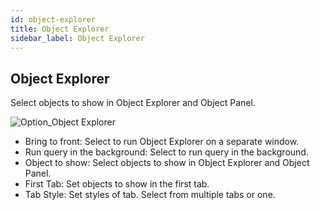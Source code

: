 ```yaml
---
id: object-explorer
title: Object Explorer
sidebar_label: Object Explorer
---
```


## Object Explorer

Select objects to show in Object Explorer and Object Panel.

![Option_Object Explorer](https://s3.ap-northeast-2.amazonaws.com/sqlgate-manual-content/BBAD26DF4616140F98D55C6BDB6DDC81.jpg)

- Bring to front: Select to run Object Explorer on a separate window.
- Run query in the background: Select to run query in the background.
- Object to show: Select objects to show in Object Explorer and Object Panel.
- First Tab: Set objects to show in the first tab.
- Tab Style: Set styles of tab. Select from multiple tabs or one.

